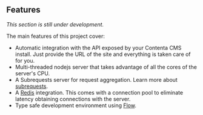 ## Features

_This section is still under development._

The main features of this project cover:

  - Automatic integration with the API exposed by your Contenta CMS install.
    Just provide the URL of the site and everything is taken care of for you.
  - Multi-threaded nodejs server that takes advantage of all the cores of the
    server's CPU.
  - A Subrequests server for request aggregation. Learn more about [subrequests](./.emdaer/docs/subrequests.md).
  - A [Redis](http://redis.io) integration. This comes with a connection pool to
    eliminate latency obtaining connections with the server.
  - Type safe development environment using [Flow](http://flow.org).
